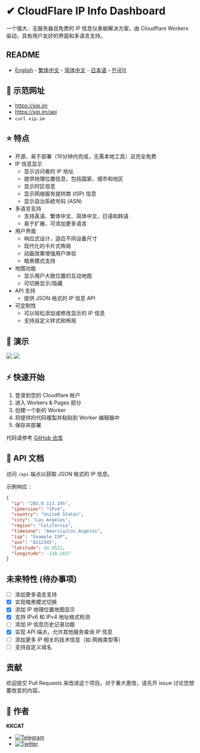 # ✔ CloudFlare IP Info Dashboard

一个强大、无服务器且免费的 IP 信息仪表板解决方案，由 Cloudflare Workers 驱动，具有用户友好的界面和多语言支持。

## README

- [English](README.md) - [繁体中文](README_zh-TW.md) - [简体中文](README_zh-CN.md) - [日本语](README_ja.md) - [한국어](README_ko.md)

## 📱 示范网址

- https://xip.im
- https://xip.im/api
- ```curl xip.im```

## ⭐ 特点

- 开源、易于部署（10分钟内完成，无需本地工具）且完全免费
- IP 信息显示
  - 显示访问者的 IP 地址
  - 提供地理位置信息，包括国家、城市和地区
  - 显示时区信息
  - 显示网络服务提供商 (ISP) 信息
  - 显示自治系统号码 (ASN)
- 多语言支持
  - 支持英语、繁体中文、简体中文、日语和韩语
  - 易于扩展，可添加更多语言
- 用户界面
  - 响应式设计，适应不同设备尺寸
  - 现代化的卡片式佈局
  - 动画效果增强用户体验
  - 暗黑模式支持
- 地图功能
  - 显示用户大致位置的互动地图
  - 可切换显示/隐藏
- API 支持
  - 提供 JSON 格式的 IP 信息 API
- 可定制性
  - 可以轻松添加或修改显示的 IP 信息
  - 支持自定义样式和佈局

## 👀 演示

![](https://raw.githubusercontent.com/KKKKKCAT/CF-IPInfo/main/img/CF-IPInfo-1.webp)
![](https://raw.githubusercontent.com/KKKKKCAT/CF-IPInfo/main/img/CF-IPInfo-2.webp)

## ⚡ 快速开始

1. 登录到您的 Cloudflare 帐户
2. 进入 Workers & Pages 部分
3. 创建一个新的 Worker
4. 将提供的代码複製并粘贴到 Worker 编辑器中
5. 保存并部署

代码请参考 [GitHub 仓库](https://github.com/KKKKKCAT/CF-IPInfo/blob/main/CF-IPInfo.js)

## 📄 API 文档

访问 `/api` 端点以获取 JSON 格式的 IP 信息。

示例响应：

```json
{
  "ip": "203.0.113.195",
  "ipVersion": "IPv4",
  "country": "United States",
  "city": "Los Angeles",
  "region": "California",
  "timezone": "America/Los_Angeles",
  "isp": "Example ISP",
  "asn": "AS12345",
  "latitude": 34.0522,
  "longitude": -118.2437
}
```

## 未来特性 (待办事项)

- [ ] 添加更多语言支持
- [x] 实现暗黑模式切换
- [x] 添加 IP 地理位置地图显示
- [x] 支持 IPv6 和 IPv4 地址格式检测
- [ ] 添加 IP 信息历史记录功能
- [x] 实现 API 端点，允许其他服务查询 IP 信息
- [ ] 添加更多 IP 相关的技术信息（如 网络类型等）
- [ ] 支持自定义域名

## 贡献

欢迎提交 Pull Requests 来改进这个项目。对于重大更改，请先开 issue 讨论您想要改变的内容。

## 👤 作者

**KKCAT**

- [![Telegram](https://img.shields.io/badge/-Telegram-2CA5E0?style=flat-square&logo=telegram&logoColor=white)](https://t.me/kkkkkcat)
- [![Twitter](https://img.shields.io/badge/Twitter-Follow-1DA1F2?style=flat&logo=twitter)](https://x.com/kcat88888)

